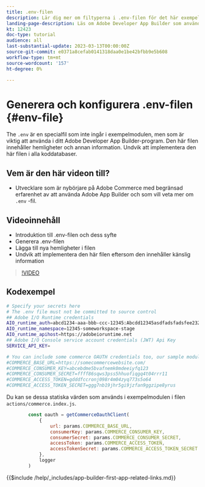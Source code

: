 ```yaml
---
title: .env-filen
description: Lär dig mer om filtyperna i .env-filen för det här exempelprogrammet
landing-page-description: Läs om Adobe Developer App Builder som används med Adobe Commerce och vilka typer av innehåll som används i .env-filen
kt: 12423
doc-type: tutorial
audience: all
last-substantial-update: 2023-03-13T00:00:00Z
source-git-commit: e0371a8cefab0141318daa0e1be42bfbb9e5b608
workflow-type: tm+mt
source-wordcount: '157'
ht-degree: 0%

---
```



# Generera och konfigurera .env-filen {#env-file}

The `.env` är en specialfil som inte ingår i exempelmodulen, men som är viktig att använda i ditt Adobe Developer App Builder-program. Den här filen innehåller hemligheter och annan information. Undvik att implementera den här filen i alla koddatabaser.

## Vem är den här videon till?

* Utvecklare som är nybörjare på Adobe Commerce med begränsad erfarenhet av att använda Adobe App Builder och som vill veta mer om `.env` -fil.

## Videoinnehåll

* Introduktion till .env-filen och dess syfte
* Generera .env-filen
* Lägga till nya hemligheter i filen
* Undvik att implementera den här filen eftersom den innehåller känslig information

>[!VIDEO](https://video.tv.adobe.com/v/3416593)

## Kodexempel

```bash
# Specify your secrets here
# The .env file must not be committed to source control
## Adobe I/O Runtime credentials
AIO_runtime_auth=abcd1234-aaa-bbb-ccc-12345:Abcdd12345asdfadsfadsfee2323232323232
AIO_runtime_namespace=12345-someworkspace-stage
AIO_runtime_apihost=https://adobeioruntime.net
## Adobe I/O Console service account credentials (JWT) Api Key
SERVICE_API_KEY=

# You can include some commerce OAUTH credentials too, our sample module will use this
#COMMERCE_BASE_URL=https://somecommercewebsite.com/
#COMMERCE_CONSUMER_KEY=abcebdme5bvafnemk0mdeeiyfq123
#COMMERCE_CONSUMER_SECRET=ffff86sqws3pss5hhuofiqgq4t04rrr11
#COMMERCE_ACCESS_TOKEN=gdddfccronj098r4m04zyq773s5o64
#COMMERCE_ACCESS_TOKEN_SECRET=ggg7nb19jhr5gi9jzfan9ggzipe8yrus
```

Du kan se dessa statiska värden som används i exempelmodulen i filen `actions/commerce.index.js`.

```javascript
        const oauth = getCommerceOauthClient(
            {
                url: params.COMMERCE_BASE_URL,
                consumerKey: params.COMMERCE_CONSUMER_KEY,
                consumerSecret: params.COMMERCE_CONSUMER_SECRET,
                accessToken: params.COMMERCE_ACCESS_TOKEN,
                accessTokenSecret: params.COMMERCE_ACCESS_TOKEN_SECRET
            },
            logger
        )
```

{{$include /help/_includes/app-builder-first-app-related-links.md}}
